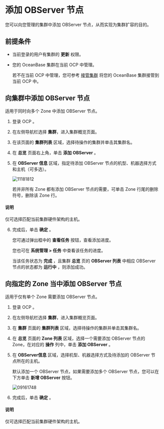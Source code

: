 # 添加 OBServer 节点

您可以向您管理的集群中添加 OBServer 节点，从而实现为集群扩容的目的。

## 前提条件

* 当前登录的用户有集群的 **更新** 权限。

* 您的 OceanBase 集群在当前 OCP 中管理。

  若不在当前 OCP 中管理，您可参考 [接管集群](../100.take-over-a-cluster.md) 将您的 OceanBase 集群接管到当前 OCP 中。
  
## 向集群中添加 OBServer 节点

适用于同时向多个 Zone 中添加 OBServer 节点。

1. 登录 OCP 。

2. 在左侧导航栏选择 **集群**，进入集群概览页面。

3. 在该页面的 **集群列表** 区域，选择待操作的集群并单击其集群名。

4. 在 **总览** 页面右上角，单击 **添加 OBServer** 。

5. 在 **OBServer 信息** 区域，指定待添加 OBServer 节点的机型、机器选择方式和主机（可多选）。

   ![11181812](https://obbusiness-private.oss-cn-shanghai.aliyuncs.com/doc/img/ocp/401/%E5%90%91%E9%9B%86%E7%BE%A4%E4%B8%AD%E6%B7%BB%E5%8A%A0observer1.png)

   若并非所有 Zone 都有添加 OBServer 节点的需要，可单击 Zone 行尾的删除符号，删除该 Zone 行。

  <main id="notice" type='explain'>
    <h4>说明</h4>
    <p>仅可选择匹配当前集群硬件架构的主机。</p>
  </main>

6. 完成后，单击 **确定** 。

   您可通过弹出框中的 **查看任务** 按钮，查看添加进度。

   您也可在 **系统管理 \> 任务** 中查看该任务的进度。

   当该任务状态为 **完成** ，且集群 **总览** 页的 **OBServer 列表** 中相应 OBServer 节点的状态都为 **运行中** ，则添加成功。

## 向指定的 Zone 当中添加 OBServer 节点

适用于仅有单个 Zone 需要添加 OBServer 节点。

1. 登录 OCP 。

2. 在左侧导航栏选择 **集群**，进入集群概览页面。

3. 在 **集群** 页面的 **集群列表** 区域，选择待操作的集群并单击其集群名。

4. 在 **总览** 页面的 **Zone 列表** 区域，选择一个需要添加 OBServer 节点的 Zone，在对应的 **操作** 列中，单击 **添加 OBServer** 。

5. 在 **OBServer信息** 区域，选择机型、机器选择方式及待添加的 OBServer 节点所在的主机。

   默认添加一个 OBServer 节点，如果需要添加多个 OBServer 节点，您可以在下方单击 **新增 OBServer** 按钮。

   ![09161748](https://obbusiness-private.oss-cn-shanghai.aliyuncs.com/doc/img/ocp/401/%E5%90%91zone%E4%B8%AD%E6%B7%BB%E5%8A%A0observer1.png)

6. 完成后，单击 **确定** 。

  <main id="notice" type='explain'>
    <h4>说明</h4>
    <p>仅可选择匹配当前集群硬件架构的主机。</p>
  </main>

